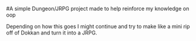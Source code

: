 #A simple Dungeon/JRPG project made to help reinforce my knowledge on oop

Depending on how this goes I might continue and try to make like a mini rip off of Dokkan and turn it into a JRPG.
